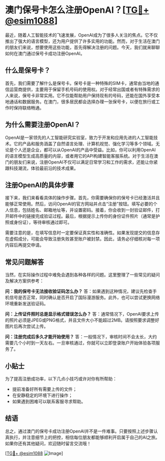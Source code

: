 # 澳门保号卡怎么注册OpenAI？[[TG💪+ @esim1088](https://t.me/s/esim1088)]

最近，随着人工智能技术的飞速发展，OpenAI成为了很多人关注的焦点。它不仅推出了强大的语言模型，还为用户提供了许多实用的功能。然而，对于生活在澳门的朋友们来说，想要使用这些功能，首先得解决注册的问题。今天，我们就来聊聊如何在澳门通过保号卡成功注册OpenAI。

## 什么是保号卡？

首先，我们需要了解什么是保号卡。保号卡是一种特殊的SIM卡，通常由当地的通信运营商提供，主要用于保留手机号码的使用权。对于经常出国或者有特殊需求的人来说，保号卡非常实用。它不仅能帮助用户保持现有的号码，还能在国外享受本地通话和数据服务。在澳门，很多居民都会选择办理一张保号卡，以便在旅行或工作时保持联络畅通。

## 为什么需要注册OpenAI？

OpenAI是一家领先的人工智能研究实验室，致力于开发和应用先进的人工智能技术。它的产品和服务涵盖了自然语言处理、计算机视觉、强化学习等多个领域。无论是个人还是企业，都可以从OpenAI的产品中受益。比如，你可以利用OpenAI的语言模型生成高质量的内容，或者用它的API构建智能客服系统。对于生活在澳门的朋友们来说，注册OpenAI不仅可以满足日常学习和工作的需求，还能让你紧跟科技潮流，体验最前沿的技术成果。

## 注册OpenAI的具体步骤

接下来，我们来看看具体的操作步骤。首先，你需要确保你的保号卡已经激活并且能够正常使用。然后，访问OpenAI的官方网站并点击“注册”按钮。填写必要的个人信息，包括姓名、邮箱地址等，并设置密码。接着，你会收到一封验证邮件，打开邮件中的链接完成验证过程。最后，根据提示上传你的身份证件照片（通常是护照或身份证），等待审核通过即可。

需要注意的是，在填写信息时一定要保证真实性和准确性。如果发现提交的信息存在虚假成分，可能会导致注册失败甚至账户被封禁。因此，请务必仔细核对每一项内容后再提交申请。

## 常见问题解答

当然，在实际操作过程中难免会遇到各种各样的问题。这里整理了一些常见的疑问及解决方案供参考：

**问：我的保号卡无法接收验证码怎么办？**
答：如果遇到这种情况，建议先检查手机信号是否正常，同时确认是否开启了国际漫游服务。此外，也可以尝试更换网络环境重新发送验证码。

**问：上传证件照时总是显示格式错误怎么办？**
答：通常情况下，OpenAI要求上传的照片必须是JPEG或PNG格式，并且文件大小不能超过2MB。请按照要求调整好图片后再次尝试上传。

**问：注册完成后多久才能开始使用？**
答：一般情况下，审核时间不会太长，大约需要几个小时到一天左右。一旦审核通过，你就可以立即登录账户开始体验各项服务了。

## 小贴士

为了提高注册成功率，以下几点小技巧或许对你有所帮助：
- 提前准备好所有需要上传的文件；
- 在安静稳定的环境下进行操作；
- 如果遇到困难可以联系客服寻求帮助。

## 结语

总之，通过澳门的保号卡成功注册OpenAI并不是一件难事。只要按照上述步骤认真执行，并注意细节上的把控，相信每位朋友都能够顺利开启属于自己的AI之旅。如果你还有其他疑问，欢迎随时留言交流哦！

[[TG💪+ @esim1088](https://t.me/s/esim1088) ![Image](https://i.postimg.cc/4NQfJmqS/Snipaste-2025-05-13-00-14-12.png)]